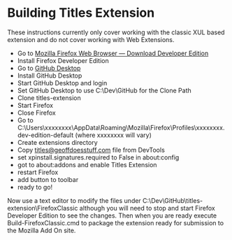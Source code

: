 # Building Titles Extension
These instructions currently only cover working with the classic XUL based extension and do not cover working with Web Extensions.

* Go to [Mozilla Firefox Web Browser — Download Developer Edition](https://www.mozilla.org/en-US/firefox/developer/all/)
* Install Firefox Developer Edition
* Go to [GitHub Desktop](https://desktop.github.com/)
* Install GitHub Desktop
* Start GitHub Desktop and login
* Set GitHub Desktop to use C:\Dev\GitHub for the Clone Path
* Clone titles-extension
* Start Firefox
* Close Firefox
* Go to C:\Users\xxxxxxxx\AppData\Roaming\Mozilla\Firefox\Profiles\xxxxxxxx.dev-edition-default (where xxxxxxxx will vary)
* Create extensions directory
* Copy titles@geoffdoesstuff.com file from DevTools
* set xpinstall.signatures.required to False in about:config
* got to about:addons and enable Titles Extension
* restart Firefox
* add button to toolbar
* ready to go!

Now use a text editor to modify the files under C:\Dev\GitHub\titles-extension\FirefoxClassic although you will need to stop and start Firefox Developer Edition to see the changes. Then when you are ready execute Build-FirefoxClassic.cmd to package the extension ready for submission to the Mozilla Add On site.
